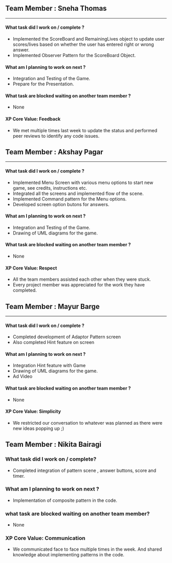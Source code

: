 

## Team Member : Sneha Thomas
---
#### What task did I work on / complete ?
- Implemented the ScoreBoard and RemainingLives object to update user scores/lives based on whether the user has entered right or wrong answer.
- Implemented Observer Pattern for the ScoreBoard Object.

#### What am I planning to work on next ?

- Integration and Testing of the Game.
- Prepare for the Presentation.

#### What task are blocked waiting on another team member ?
- None

#### XP Core Value: Feedback

- We met multiple times last week to update the status and performed peer reviews to identify any code issues.



## Team Member : Akshay Pagar
---
#### What task did I work on / complete ?
- Implemented Menu Screen with various menu options to start new game, see credits, instructions etc. 
- Integrated all the screens and implemented flow of the scene. 
- Implemented Command pattern for the Menu options.
- Developed screen option butons for answers.

#### What am I planning to work on next ?

- Integration and Testing of the Game.
- Drawing of UML diagrams for the game. 

#### What task are blocked waiting on another team member ?
- None

#### XP Core Value: Respect

- All the team members assisted each other when they were stuck.
- Every project member was appreciated for the work they have completed.


## Team Member : Mayur Barge
---
#### What task did I work on / complete ?
- Completed development of Adaptor Pattern screen 
- Also completed Hint feature on screen


#### What am I planning to work on next ?

- Integration Hint feature with Game
- Drawing of UML diagrams for the game.
- Ad Video

#### What task are blocked waiting on another team member ?
- None

#### XP Core Value: Simplicity

- We restricted our conversation to whatever was planned as there were new ideas popping up ;)

## Team Member : Nikita Bairagi

### What task did I work on / complete?
- Completed integration of pattern scene , answer buttons, score and timer.

### What am I planning to work on next ?
- Implementation of composite pattern in the code.

### what task are blocked waiting on another team member?
- None

### XP Core Value: Communication
- We communicated face to face multiple times in the week. And shared knowledge about implementing patterns in the code.

